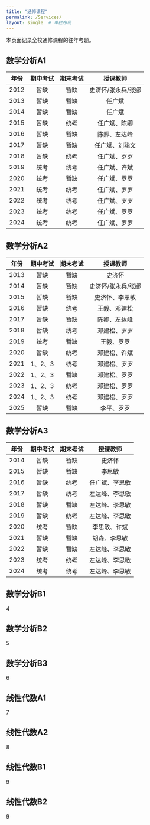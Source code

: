 ```yaml
---
title: "通修课程"
permalink: /Services/
layout: single  # 单栏布局
---
```


本页面记录全校通修课程的往年考题。

## 数学分析A1

|年份|期中考试|期末考试|授课教师|
|:----:|:------------:|:------------:|:------------:|
|2012| 暂缺 | 暂缺 | 史济怀/张永兵/张娜 |
|2013| 暂缺 | 暂缺 | 任广斌 |
|2014| 暂缺 | 暂缺 | 任广斌 |
|2015| 暂缺 | 统考 | 任广斌、陈卿 |
|2016| 暂缺 | 暂缺 | 陈卿、左达峰 |
|2017| 暂缺 | 暂缺 | 任广斌、刘聪文 |
|2018| 暂缺 | 统考 | 任广斌、罗罗 |
|2019| 统考 | 统考 | 任广斌、许斌 |
|2020| 统考 | 暂缺 | 任广斌、罗罗 |
|2021| 统考 | 统考 | 任广斌、罗罗 |
|2022| 统考 | 统考 | 任广斌、罗罗 |
|2023| 统考 | 统考 | 任广斌、罗罗 |
|2024| 统考 | 统考 | 任广斌、罗罗 |

## 数学分析A2

|年份|期中考试|期末考试|授课教师|
|:----:|:------------:|:------------:|:------------:|
|2013| 暂缺 | 暂缺 | 史济怀 |
|2014| 暂缺 | 暂缺 | 史济怀/张永兵/张娜 |
|2015| 暂缺 | 暂缺 | 史济怀、李思敏 |
|2016| 暂缺 | 统考 | 王毅、邓建松 |
|2017| 暂缺 | 暂缺 | 陈卿、左达峰 |
|2018| 暂缺 | 统考 | 邓建松、罗罗 |
|2019| 统考 | 暂缺 | 王毅、罗罗 |
|2020| 暂缺 | 统考 | 邓建松、许斌 |
|2021| 1、2、3 | 统考 | 邓建松、罗罗 |
|2022| 1、2、3 | 暂缺 | 邓建松、罗罗 |
|2023| 1、2、3 | 统考 | 邓建松、罗罗 |
|2024| 1、2、3 | 统考 | 邓建松、罗罗 |
|2025| 暂缺 | 暂缺 | 李平、罗罗 |

## 数学分析A3

|年份|期中考试|期末考试|授课教师|
|:----:|:------------:|:------------:|:------------:|
|2014| 暂缺 | 暂缺 | 史济怀 |
|2015| 暂缺 | 暂缺 | 李思敏 |
|2016| 暂缺 | 统考 | 任广斌、李思敏 |
|2017| 暂缺 | 统考 | 左达峰、李思敏 |
|2018| 暂缺 | 暂缺 | 左达峰、李思敏 |
|2019| 暂缺 | 统考 | 左达峰、李思敏 |
|2020| 统考 | 暂缺 | 李思敏、许斌 |
|2021| 暂缺 | 暂缺 | 胡森、李思敏 |
|2022| 暂缺 | 暂缺 | 左达峰、李思敏 |
|2023| 统考 | 统考 | 左达峰、李思敏 |
|2024| 统考 | 统考 | 左达峰、李思敏 |


## 数学分析B1
4

## 数学分析B2
5

## 数学分析B3
6

## 线性代数A1
7

## 线性代数A2
8

## 线性代数B1
9

## 线性代数B2
9
